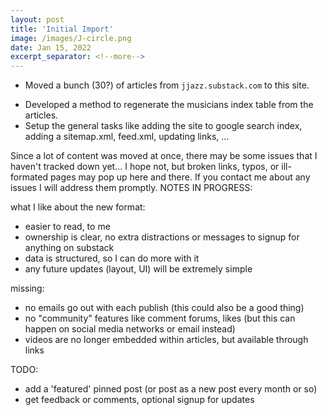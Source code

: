 ```yaml
---
layout: post
title: 'Initial Import'
image: /images/J-circle.png
date: Jan 15, 2022
excerpt_separator: <!--more-->
---
```


* Moved a bunch (30?) of articles from ``jjazz.substack.com`` to this site.
<!--more-->
* Developed a method to regenerate the musicians index table from the articles.
* Setup the general tasks like adding the site to google search index, adding a sitemap.xml, feed.xml, updating links, ...

Since a lot of content was moved at once, there may be some issues that I haven't tracked down yet... I hope not, but broken links, typos, or ill-formated pages may pop up here and there. If you contact me about any issues I will address them promptly.
NOTES IN PROGRESS:

what I like about the new format:
- easier to read, to me
- ownership is clear, no extra distractions or messages to signup for anything on substack
- data is structured, so I can do more with it
- any future updates (layout, UI) will be extremely simple

missing:
- no emails go out with each publish (this could also be a good thing)
- no "community" features like comment forums, likes (but this can happen on social media networks or email instead)
- videos are no longer embedded within articles, but available through links

TODO: 
- add a 'featured' pinned post (or post as a new post every month or so)
- get feedback or comments, optional signup for updates
